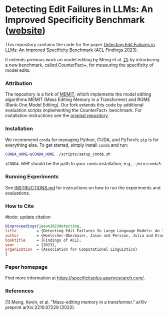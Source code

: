 # Detecting Edit Failures in LLMs: An Improved Specificity Benchmark ([website](https://specificityplus.apartresearch.com/))

This repository contains the code for the paper [Detecting Edit Failures in LLMs: An Improved Specificity Benchmark](https://specificityplus.apartresearch.com/assets/CounterFact.pdf) (ACL Findings 2023).

It extends previous work on model editing by Meng et al. [[1]](#1) by introducing a new benchmark, called CounterFact+, for measuring the specificity of model edits.

### Attribution

The repository is a fork of [MEMIT](https://github.com/kmeng01/memit), which implements the model editing algorithms MEMIT (Mass Editing Memory in a Transformer) and ROME (Rank-One Model Editing). Our fork extends this code by additional evaluation scripts implementing the CounterFact+ benchmark. For installation instructions see the [original repository](https://github.com/kmeng01/memit).

### Installation

We recommend `conda` for managing Python, CUDA, and PyTorch; `pip` is for everything else. To get started, simply install `conda` and run:

```bash
CONDA_HOME=$CONDA_HOME ./scripts/setup_conda.sh
```

`$CONDA_HOME` should be the path to your `conda` installation, e.g., `~/miniconda3`.

### Running Experiments

See [INSTRUCTIONS.md](INSTRUCTIONS.md) for instructions on how to run the experiments and evaluations.

### How to Cite

#todo: update citation

```bibtex
@inproceedings{jason2023detecting,
title         = {Detecting Edit Failures In Large Language Models: An Improved Specificity Benchmark},
author        = {Hoelscher-Obermaier, Jason and Persson, Julia and Kran, Esben and Konstas, Ionnis and Barez, Fazl},
booktitle     = {Findings of ACL},
year          = {2023},
organization  = {Association for Computational Linguistics}
}
```

### Paper homepage

Find more information at https://specificityplus.apartresearch.com/.

### References

<a id="1">[1]</a>
Meng, Kevin, et al. "Mass-editing memory in a transformer." arXiv preprint arXiv:2210.07229 (2022).
